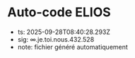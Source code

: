 # Auto-code ELIOS
- ts: 2025-09-28T08:40:28.293Z
- sig: ∞.je.toi.nous.432.528
- note: fichier généré automatiquement